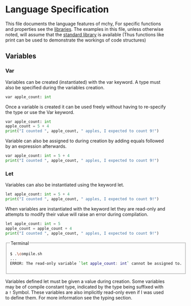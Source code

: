 # Language Specification

This file documents the language features of mchy, For specific functions and properties see the [libraries](/docs/home.md).  The examples in this file, unless otherwise noted, will assume that the [standard library](/docs/libs/std.md) is available (Thus functions like print can be used to demonstrate the workings of code structures)

## Variables
### Var
Variables can be created (instantiated) with the var keyword.  A type must also be specified during the variables creation.
```py
var apple_count: int
```
Once a variable is created it can be used freely without having to re-specify the type or use the Var keyword.
```py
var apple_count: int
apple_count = 5 + 4
print("I counted ", apple_count, " apples, I expected to count 9!")
```
Variable can also be assigned to during creation by adding equals followed by an expression afterwards. 
```py
var apple_count: int = 5 + 4
print("I counted ", apple_count, " apples, I expected to count 9!")
```
### Let
Variables can also be instantiated using the keyword let.
```py
let apple_count: int = 5 + 4
print("I counted ", apple_count, " apples, I expected to count 9!")
```
When variables are instantiated with the keyword let they are read-only and attempts to modify their value will raise an error during compilation.
```py
let apple_count: int = 5
apple_count = apple_count + 4
print("I counted ", apple_count, " apples, I expected to count 9!")
```

<fieldset><legend>Terminal</legend>
  
  ```bash
  $ .\compile.sh
  ...
  ERROR: The read-only variable `let apple_count: int` cannot be assigned to.
  ```

</fieldset>




Variables defined let must be given a value during creation. Some variables may be of compile constant type, indicated by the type being suffixed with a `!` Symbol. These variables are also implicitly read-only even if I was used to define them. For more information see the typing section.


